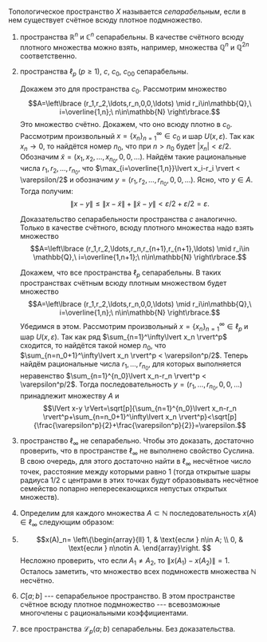 Топологическое пространство $X$ называется *сепарабельным*, если в нем существует счётное всюду плотное подмножество.

1)  пространства $\mathbb{R}^n$ и $\mathbb{C}^n$ сепарабельны. В качестве счётного всюду плотного множества можно взять, например, множества $\mathbb{Q}^n$ и $\mathbb{Q}^{2n}$ соответственно.

2)  пространства $\ell_p$ ($p\geqslant 1$), $c$, $c_0$, $c_{00}$
    сепарабельны.

	Докажем это для пространства $c_0$. Рассмотрим множество 
	$$A=\left\lbrace (r_1,r_2,\ldots,r_n,0,0,\ldots) \mid r_i\in\mathbb{Q},\ i=\overline{1,n};\  n\in\mathbb{N} \right\rbrace.$$
    Это множество счётно. Докажем, что оно всюду плотно в $c_0$. 
    Рассмотрим произвольный $x=\{x_n\}_{n=1}^\infty \in c_0$ и шар $U(x,\varepsilon)$. 
    Так как $x_n\to 0$, то найдётся номер $n_0$, что при $n > n_0$ будет $\lvert x_n\rvert<\varepsilon/2$. 
    Обозначим $\tilde{x}=(x_1,x_2,\ldots,x_{n_0},0,0,\ldots)$. Найдём такие    рациональные числа $r_1,r_2,\ldots,r_{n_0}$, что    $\max_{i=\overline{1,n}}\lvert x_i-r_i \rvert < \varepsilon/2$ и обозначим $y=(r_1,r_2,\ldots,r_{n_0},0,0,\ldots)$. 
    Ясно, что $y\in A$. Тогда получим:
    $$\lVert x-y \rVert\leqslant \lVert x-\tilde{x} \rVert+\lVert \tilde{x}-y \rVert<\varepsilon/2+\varepsilon/2=\varepsilon.$$

    Доказательство сепарабельности пространства $c$ аналогично. Только в качестве счётного, всюду плотного множества надо взять множество 
    $$A=\left\lbrace (r_1,r_2,\ldots,r_n,r_{n+1},r_{n+1},\ldots) \mid r_i\in \mathbb{Q},\  i=\overline{1,n+1};\  n\in\mathbb{N} \right\rbrace.$$

    Докажем, что все пространства $\ell_p$ сепарабельны. В таких пространствах счётным всюду плотным множеством будет множество $$A=\left\lbrace (r_1,r_2,\ldots,r_n,0,0,\ldots) \mid r_i\in\mathbb{Q},\  i=\overline{1,n};\  n\in\mathbb{N} \right\rbrace.$$
    Убедимся в этом. Рассмотрим произвольный $x=\{x_n\}_{n=1}^\infty \in \ell_p$ и шар $U(x,\varepsilon)$. Так как ряд $\sum_{n=1}^\infty\lvert x_n \rvert^p$ сходится, то найдётся такой номер $n_0$, что $\sum_{n=n_0+1}^\infty\lvert x_n \rvert^p < \varepsilon^p/2$. 
    Теперь найдём рациональные числа $r_1, \ldots ,r_{n_0}$, для которых выполняется неравенство  $\sum_{n=1}^{n_0}\lvert x_n-r_n \rvert^p < \varepsilon^p/2$. 
    Тогда последовательность $y=(r_1, \ldots ,r_{n_0},0,0,\ldots)$ принадлежит множеству $A$ и $$\lVert x-y \rVert=\sqrt[p]{\sum_{n=1}^{n_0}\lvert x_n-r_n \rvert^p+\sum_{n=n_0+1}^\infty\lvert x_n \rvert^p}<\sqrt[p]{\frac{\varepsilon^p}{2}+\frac{\varepsilon^p}{2}}=\varepsilon.$$

3)  пространство $\ell_\infty$ не сепарабельно. Чтобы это доказать, достаточно проверить, что в пространстве $\ell_\infty$ не выполнено свойство Суслина. В свою очередь, для этого достаточно найти в $\ell_\infty$ несчётное число точек, расстояние между которыми равно 1 (тогда открытые шары радиуса $1/2$ с центрами в этих точках будут образовывать несчётное семейство попарно непересекающихся непустых открытых множеств). 
4) Определим для каждого множества $A\subset\mathbb{N}$ последовательность $x(A)\in\ell_\infty$   следующим образом: 
5) $$x(A)_n=
   \left\{\begin{array}{ll}
   1, & \text{если } n\in A; 
   \\
   0, & \text{если } n\notin A.
   \end{array}\right.
$$ 
Несложно проверить, что если $A_1\ne A_2$, то $\left\lVert x(A_1)-x(A_2) \right\rVert=1$. 
Осталось заметить, что множество всех подмножеств множества $\mathbb{N}$ несчётно.

6)  $C[a;b]$ --- сепарабельное пространство. В этом пространстве счётное всюду плотное подмножество --- всевозможные многочлены с рациональными коэффициентами.

7)  все пространства $\mathcal{L}_p(a;b)$ сепарабельны. Без
    доказательства.
